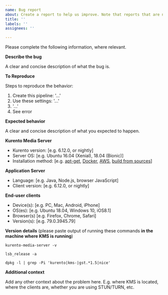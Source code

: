 ```yaml
---
name: Bug report
about: Create a report to help us improve. Note that reports that are not bugs will generally not be accepted.
title: ''
labels: ''
assignees: ''

---
```


Please complete the following information, where relevant.

**Describe the bug**

A clear and concise description of what the bug is.

**To Reproduce**

Steps to reproduce the behavior:

1. Create this pipeline: '...'
2. Use these settings: '...'
3. '...'
4. See error

**Expected behavior**

A clear and concise description of what you expected to happen.

**Kurento Media Server**

- Kurento version: [e.g. 6.12.0, or nightly]
- Server OS: [e.g. Ubuntu 16.04 (Xenial), 18.04 (Bionic)]
- Installation method: [e.g. [apt-get](https://doc-kurento.readthedocs.io/en/latest/user/installation.html#installation-local), [Docker](https://doc-kurento.readthedocs.io/en/latest/user/installation.html#installation-docker), [AWS](https://doc-kurento.readthedocs.io/en/latest/user/installation.html#installation-aws), [build from sources](https://doc-kurento.readthedocs.io/en/latest/dev/dev_guide.html#dev-sources)]


**Application Server**

- Language: [e.g. Java, Node.js, browser JavaScript]
- Client version: [e.g. 6.12.0, or nightly]

**End-user clients**

- Device(s): [e.g. PC, Mac, Android, iPhone]
- OS(es): [e.g. Ubuntu 18.04, Windows 10, iOS8.1]
- Browser(s) [e.g. Firefox, Chrome, Safari]
- Version(s): [e.g. 79.0.3945.79]

**Version details** (please paste output of running these commands **in the machine where KMS is running**)

```
kurento-media-server -v

lsb_release -a

dpkg -l | grep -Pi 'kurento|kms-|gst.*1.5|nice'
```

**Additional context**

Add any other context about the problem here. E.g. where KMS is located, where the clients are, whether you are using STUN/TURN, etc.
